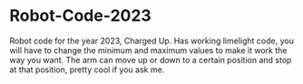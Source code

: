 # Robot-Code-2023
Robot code for the year 2023, Charged Up.
Has working limelight code, you will have to change the minimum and maximum values to make it work the way you want.
The arm can move up or down to a certain position and stop at that position, pretty cool if you ask me.
